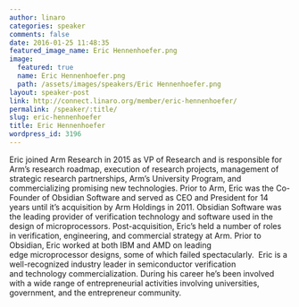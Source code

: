 ```yaml
---
author: linaro
categories: speaker
comments: false
date: 2016-01-25 11:48:35
featured_image_name: Eric Hennenhoefer.png
image:
  featured: true
  name: Eric Hennenhoefer.png
  path: /assets/images/speakers/Eric Hennenhoefer.png
layout: speaker-post
link: http://connect.linaro.org/member/eric-hennenhoefer/
permalink: /speaker/:title/
slug: eric-hennenhoefer
title: Eric Hennenhoefer
wordpress_id: 3196
---
```


Eric joined Arm Research in 2015 as VP of Research and is responsible for Arm’s research roadmap, execution of research projects, management of strategic research partnerships, Arm’s University Program, and commercializing promising new technologies.
Prior to Arm, Eric was the Co-Founder of Obsidian Software and served as CEO and President for 14 years until it’s acquisition by Arm Holdings in 2011. Obsidian Software was the leading provider of verification technology and software used in the design of microprocessors. Post-acquisition, Eric’s held a number of roles in verification, engineering, and commercial strategy at Arm.
Prior to Obsidian, Eric worked at both IBM and AMD on leading edge microprocessor designs, some of which failed spectacularly.  Eric is a well-recognized industry leader in semiconductor verification and technology commercialization. During his career he’s been involved with a wide range of entrepreneurial activities involving universities, government, and the entrepreneur community.